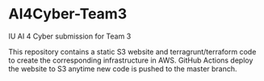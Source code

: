 # AI4Cyber-Team3
IU AI 4 Cyber submission for Team 3

This repository contains a static S3 website and terragrunt/terraform code to create the corresponding infrastructure in AWS. GitHub Actions deploy the website to S3 anytime new code is pushed to the master branch. 
